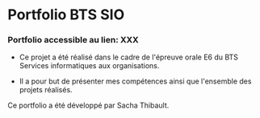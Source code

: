 # Portfolio BTS SIO

### Portfolio accessible au lien: XXX

- Ce projet a été réalisé dans le cadre de l'épreuve orale E6 du BTS Services informatiques aux organisations.

- Il a pour but de présenter mes compétences ainsi que l'ensemble des projets réalisés.

Ce portfolio a été développé par Sacha Thibault.